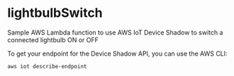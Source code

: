 # lightbulbSwitch
Sample AWS Lambda function to use AWS IoT Device Shadow to switch a connected lightbulb ON or OFF

To get your endpoint for the Device Shadow API, you can use the AWS CLI:

    aws iot describe-endpoint

